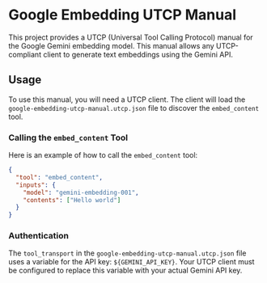 # Google Embedding UTCP Manual

This project provides a UTCP (Universal Tool Calling Protocol) manual for the Google Gemini embedding model. This manual allows any UTCP-compliant client to generate text embeddings using the Gemini API.

## Usage

To use this manual, you will need a UTCP client. The client will load the `google-embedding-utcp-manual.utcp.json` file to discover the `embed_content` tool.

### Calling the `embed_content` Tool

Here is an example of how to call the `embed_content` tool:

```json
{
  "tool": "embed_content",
  "inputs": {
    "model": "gemini-embedding-001",
    "contents": ["Hello world"]
  }
}
```

### Authentication

The `tool_transport` in the `google-embedding-utcp-manual.utcp.json` file uses a variable for the API key: `${GEMINI_API_KEY}`. Your UTCP client must be configured to replace this variable with your actual Gemini API key.
